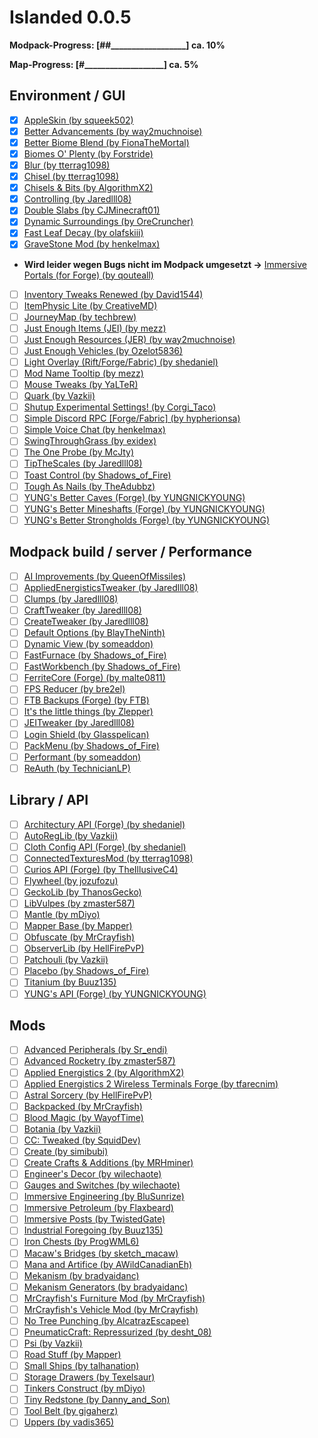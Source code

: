 # Islanded 0.0.5

__Modpack-Progress: [##\_\_\_\_\_\_\_\_\_\_\_\_\_\_\_\_\_\_] ca. 10%__

__Map-Progress:     [#\_\_\_\_\_\_\_\_\_\_\_\_\_\_\_\_\_\_\_] ca. 5%__

## Environment / GUI
- [x] [AppleSkin (by squeek502)](https://www.curseforge.com/minecraft/mc-mods/appleskin)
- [x] [Better Advancements (by way2muchnoise)](https://www.curseforge.com/minecraft/mc-mods/better-advancements)
- [x] [Better Biome Blend (by FionaTheMortal)](https://www.curseforge.com/minecraft/mc-mods/better-biome-blend)
- [x] [Biomes O' Plenty (by Forstride)](https://www.curseforge.com/minecraft/mc-mods/biomes-o-plenty)
- [x] [Blur (by tterrag1098)](https://www.curseforge.com/minecraft/mc-mods/blur)
- [x] [Chisel (by tterrag1098)](https://www.curseforge.com/minecraft/mc-mods/chisel)
- [x] [Chisels & Bits (by AlgorithmX2)](https://www.curseforge.com/minecraft/mc-mods/chisels-bits)
- [x] [Controlling (by Jaredlll08)](https://www.curseforge.com/minecraft/mc-mods/controlling)
- [x] [Double Slabs (by CJMinecraft01)](https://www.curseforge.com/minecraft/mc-mods/double-slabs)
- [x] [Dynamic Surroundings (by OreCruncher)](https://www.curseforge.com/minecraft/mc-mods/dynamic-surroundings)
- [x] [Fast Leaf Decay (by olafskiii)](https://www.curseforge.com/minecraft/mc-mods/fast-leaf-decay)
- [x] [GraveStone Mod (by henkelmax)](https://www.curseforge.com/minecraft/mc-mods/gravestone-mod)
- __Wird leider wegen Bugs nicht im Modpack umgesetzt ->__ [Immersive Portals (for Forge) (by qouteall)](https://www.curseforge.com/minecraft/mc-mods/immersive-portals-for-forge)
- [ ] [Inventory Tweaks Renewed (by David1544)](https://www.curseforge.com/minecraft/mc-mods/inventory-tweaks-renewed)
- [ ] [ItemPhysic Lite (by CreativeMD)](https://www.curseforge.com/minecraft/mc-mods/itemphysic-lite)
- [ ] [JourneyMap (by techbrew)](https://www.curseforge.com/minecraft/mc-mods/journeymap)
- [ ] [Just Enough Items (JEI) (by mezz)](https://www.curseforge.com/minecraft/mc-mods/jei)
- [ ] [Just Enough Resources (JER) (by way2muchnoise)](https://www.curseforge.com/minecraft/mc-mods/just-enough-resources-jer)
- [ ] [Just Enough Vehicles (by Ozelot5836)](https://www.curseforge.com/minecraft/mc-mods/just-enough-vehicles)
- [ ] [Light Overlay (Rift/Forge/Fabric) (by shedaniel)](https://www.curseforge.com/minecraft/mc-mods/light-overlay)
- [ ] [Mod Name Tooltip (by mezz)](https://www.curseforge.com/minecraft/mc-mods/mod-name-tooltip)
- [ ] [Mouse Tweaks (by YaLTeR)](https://www.curseforge.com/minecraft/mc-mods/mouse-tweaks)
- [ ] [Quark (by Vazkii)](https://www.curseforge.com/minecraft/mc-mods/quark)
- [ ] [Shutup Experimental Settings! (by Corgi_Taco)](https://www.curseforge.com/minecraft/mc-mods/shutup-experimental-settings)
- [ ] [Simple Discord RPC [Forge/Fabric] (by hypherionsa)](https://www.curseforge.com/minecraft/mc-mods/simple-discord-rpc)
- [ ] [Simple Voice Chat (by henkelmax)](https://www.curseforge.com/minecraft/mc-mods/simple-voice-chat)
- [ ] [SwingThroughGrass (by exidex)](https://www.curseforge.com/minecraft/mc-mods/swingthroughgrass)
- [ ] [The One Probe (by McJty)](https://www.curseforge.com/minecraft/mc-mods/the-one-probe)
- [ ] [TipTheScales (by Jaredlll08)](https://www.curseforge.com/minecraft/mc-mods/tipthescales)
- [ ] [Toast Control (by Shadows_of_Fire)](https://www.curseforge.com/minecraft/mc-mods/toast-control)
- [ ] [Tough As Nails (by TheAdubbz)](https://www.curseforge.com/minecraft/mc-mods/tough-as-nails)
- [ ] [YUNG's Better Caves (Forge) (by YUNGNICKYOUNG)](https://www.curseforge.com/minecraft/mc-mods/yungs-better-caves)
- [ ] [YUNG's Better Mineshafts (Forge) (by YUNGNICKYOUNG)](https://www.curseforge.com/minecraft/mc-mods/yungs-better-mineshafts-forge)
- [ ] [YUNG's Better Strongholds (Forge) (by YUNGNICKYOUNG)](https://www.curseforge.com/minecraft/mc-mods/yungs-better-strongholds)

## Modpack build / server / Performance
- [ ] [AI Improvements (by QueenOfMissiles)](https://www.curseforge.com/minecraft/mc-mods/ai-improvements)
- [ ] [AppliedEnergisticsTweaker (by Jaredlll08)](https://www.curseforge.com/minecraft/mc-mods/appliedenergisticstweaker)
- [ ] [Clumps (by Jaredlll08)](https://www.curseforge.com/minecraft/mc-mods/clumps)
- [ ] [CraftTweaker (by Jaredlll08)](https://www.curseforge.com/minecraft/mc-mods/crafttweaker)
- [ ] [CreateTweaker (by Jaredlll08)](https://www.curseforge.com/minecraft/mc-mods/createtweaker)
- [ ] [Default Options (by BlayTheNinth)](https://www.curseforge.com/minecraft/mc-mods/default-options)
- [ ] [Dynamic View (by someaddon)](https://www.curseforge.com/minecraft/mc-mods/dynamic-view)
- [ ] [FastFurnace (by Shadows_of_Fire)](https://www.curseforge.com/minecraft/mc-mods/fastfurnace)
- [ ] [FastWorkbench (by Shadows_of_Fire)](https://www.curseforge.com/minecraft/mc-mods/fastworkbench)
- [ ] [FerriteCore (Forge) (by malte0811)](https://www.curseforge.com/minecraft/mc-mods/ferritecore)
- [ ] [FPS Reducer (by bre2el)](https://www.curseforge.com/minecraft/mc-mods/fps-reducer)
- [ ] [FTB Backups (Forge) (by FTB)](https://www.curseforge.com/minecraft/mc-mods/ftb-backups-forge)
- [ ] [It's the little things (by Zlepper)](https://www.curseforge.com/minecraft/mc-mods/its-the-little-things)
- [ ] [JEITweaker (by Jaredlll08)](https://www.curseforge.com/minecraft/mc-mods/jeitweaker)
- [ ] [Login Shield (by Glasspelican)](https://www.curseforge.com/minecraft/mc-mods/login-shield)
- [ ] [PackMenu (by Shadows_of_Fire)](https://www.curseforge.com/minecraft/mc-mods/packmenu)
- [ ] [Performant (by someaddon)](https://www.curseforge.com/minecraft/mc-mods/performant)
- [ ] [ReAuth (by TechnicianLP)](https://www.curseforge.com/minecraft/mc-mods/reauth)

## Library / API
- [ ] [Architectury API (Forge) (by shedaniel)](https://www.curseforge.com/minecraft/mc-mods/architectury-forge)
- [ ] [AutoRegLib (by Vazkii)](https://www.curseforge.com/minecraft/mc-mods/autoreglib)
- [ ] [Cloth Config API (Forge) (by shedaniel)](https://www.curseforge.com/minecraft/mc-mods/cloth-config-forge)
- [ ] [ConnectedTexturesMod (by tterrag1098)](https://www.curseforge.com/minecraft/mc-mods/ctm)
- [ ] [Curios API (Forge) (by TheIllusiveC4)](https://www.curseforge.com/minecraft/mc-mods/curios)
- [ ] [Flywheel (by jozufozu)](https://www.curseforge.com/minecraft/mc-mods/flywheel)
- [ ] [GeckoLib (by ThanosGecko)](https://www.curseforge.com/minecraft/mc-mods/geckolib)
- [ ] [LibVulpes (by zmaster587)](https://www.curseforge.com/minecraft/mc-mods/libvulpes)
- [ ] [Mantle (by mDiyo)](https://www.curseforge.com/minecraft/mc-mods/mantle)
- [ ] [Mapper Base (by Mapper)](https://www.curseforge.com/minecraft/mc-mods/mapper-base)
- [ ] [Obfuscate (by MrCrayfish)](https://www.curseforge.com/minecraft/mc-mods/obfuscate)
- [ ] [ObserverLib (by HellFirePvP)](https://www.curseforge.com/minecraft/mc-mods/observerlib)
- [ ] [Patchouli (by Vazkii)](https://www.curseforge.com/minecraft/mc-mods/patchouli)
- [ ] [Placebo (by Shadows_of_Fire)](https://www.curseforge.com/minecraft/mc-mods/placebo)
- [ ] [Titanium (by Buuz135)](https://www.curseforge.com/minecraft/mc-mods/titanium)
- [ ] [YUNG's API (Forge) (by YUNGNICKYOUNG)](https://www.curseforge.com/minecraft/mc-mods/yungs-api)

## Mods
- [ ] [Advanced Peripherals (by Sr_endi)](https://www.curseforge.com/minecraft/mc-mods/advanced-peripherals)
- [ ] [Advanced Rocketry (by zmaster587)](https://www.curseforge.com/minecraft/mc-mods/advanced-rocketry)
- [ ] [Applied Energistics 2 (by AlgorithmX2)](https://www.curseforge.com/minecraft/mc-mods/applied-energistics-2)
- [ ] [Applied Energistics 2 Wireless Terminals Forge (by tfarecnim)](https://www.curseforge.com/minecraft/mc-mods/applied-energistics-2-wireless-terminals-forge)
- [ ] [Astral Sorcery (by HellFirePvP)](https://www.curseforge.com/minecraft/mc-mods/astral-sorcery)
- [ ] [Backpacked (by MrCrayfish)](https://www.curseforge.com/minecraft/mc-mods/backpacked)
- [ ] [Blood Magic  (by WayofTime)](https://www.curseforge.com/minecraft/mc-mods/blood-magic)
- [ ] [Botania (by Vazkii)](https://www.curseforge.com/minecraft/mc-mods/botania)
- [ ] [CC: Tweaked (by SquidDev)](https://www.curseforge.com/minecraft/mc-mods/cc-tweaked)
- [ ] [Create (by simibubi)](https://www.curseforge.com/minecraft/mc-mods/create)
- [ ] [Create Crafts & Additions (by MRHminer)](https://www.curseforge.com/minecraft/mc-mods/createaddition)
- [ ] [Engineer's Decor (by wilechaote)](https://www.curseforge.com/minecraft/mc-mods/engineers-decor)
- [ ] [Gauges and Switches (by wilechaote)](https://www.curseforge.com/minecraft/mc-mods/redstone-gauges-and-switches)
- [ ] [Immersive Engineering (by BluSunrize)](https://www.curseforge.com/minecraft/mc-mods/immersive-engineering)
- [ ] [Immersive Petroleum (by Flaxbeard)](https://www.curseforge.com/minecraft/mc-mods/immersive-petroleum)
- [ ] [Immersive Posts (by TwistedGate)](https://www.curseforge.com/minecraft/mc-mods/immersiveposts)
- [ ] [Industrial Foregoing (by Buuz135)](https://www.curseforge.com/minecraft/mc-mods/industrial-foregoing)
- [ ] [Iron Chests (by ProgWML6)](https://www.curseforge.com/minecraft/mc-mods/iron-chests)
- [ ] [Macaw's Bridges (by sketch_macaw)](https://www.curseforge.com/minecraft/mc-mods/macaws-bridges)
- [ ] [Mana and Artifice (by AWildCanadianEh)](https://www.curseforge.com/minecraft/mc-mods/mana-and-artifice)
- [ ] [Mekanism (by bradyaidanc)](https://www.curseforge.com/minecraft/mc-mods/mekanism)
- [ ] [Mekanism Generators (by bradyaidanc)](https://www.curseforge.com/minecraft/mc-mods/mekanism-generators)
- [ ] [MrCrayfish's Furniture Mod (by MrCrayfish)](https://www.curseforge.com/minecraft/mc-mods/mrcrayfish-furniture-mod)
- [ ] [MrCrayfish's Vehicle Mod (by MrCrayfish)](https://www.curseforge.com/minecraft/mc-mods/mrcrayfishs-vehicle-mod)
- [ ] [No Tree Punching (by AlcatrazEscapee)](https://www.curseforge.com/minecraft/mc-mods/no-tree-punching)
- [ ] [PneumaticCraft: Repressurized (by desht_08)](https://www.curseforge.com/minecraft/mc-mods/pneumaticcraft-repressurized)
- [ ] [Psi (by Vazkii)](https://www.curseforge.com/minecraft/mc-mods/psi)
- [ ] [Road Stuff (by Mapper)](https://www.curseforge.com/minecraft/mc-mods/road-stuff)
- [ ] [Small Ships (by talhanation)](https://www.curseforge.com/minecraft/mc-mods/small-ships)
- [ ] [Storage Drawers (by Texelsaur)](https://www.curseforge.com/minecraft/mc-mods/storage-drawers)
- [ ] [Tinkers Construct (by mDiyo)](https://www.curseforge.com/minecraft/mc-mods/tinkers-construct)
- [ ] [Tiny Redstone (by Danny_and_Son)](https://www.curseforge.com/minecraft/mc-mods/tiny-redstone)
- [ ] [Tool Belt (by gigaherz)](https://www.curseforge.com/minecraft/mc-mods/tool-belt)
- [ ] [Uppers (by vadis365)](https://www.curseforge.com/minecraft/mc-mods/uppers)